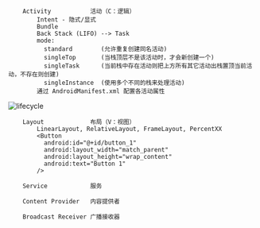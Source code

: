 ```
    Activity           活动（C：逻辑）
        Intent - 隐式/显式
        Bundle
        Back Stack (LIFO) --> Task
        mode: 
          standard        (允许重复创建同名活动)
          singleTop       (当栈顶层不是该活动时，才会新创建一个)
          singleTask      (当前栈中存在活动则把上方所有其它活动出栈置顶当前活动，不存在则创建)
          singleInstance  (使用多个不同的栈来处理活动)
        通过 AndroidManifest.xml 配置各活动属性
```

![lifecycle](https://developer.android.com/guide/components/images/activity_lifecycle.png)

```
    Layout             布局（V：视图）
        LinearLayout, RelativeLayout, FrameLayout, PercentXX
        <Button 
          android:id="@+id/button_1" 
          android:layout_width="match_parent" 
          android:layout_height="wrap_content" 
          android:text="Button 1" 
        />
```

```
    Service            服务
```

```
    Content Provider   内容提供者
```

```
    Broadcast Receiver 广播接收器
```
